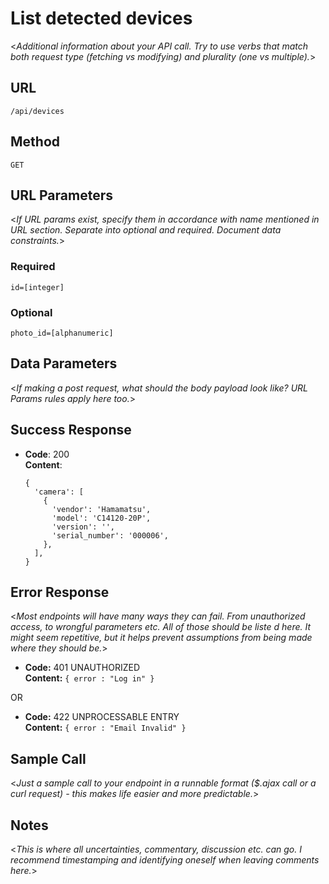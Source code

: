 # List detected devices

  <_Additional information about your API call. Try to use verbs that match both request type (fetching vs modifying) and plurality (one vs multiple)._>

## URL

  `/api/devices`

## Method
  
  `GET`
  
## URL Parameters

   <_If URL params exist, specify them in accordance with name mentioned in URL section. Separate into optional and required. Document data constraints._> 

### Required
 
   `id=[integer]`

### Optional
 
   `photo_id=[alphanumeric]`

## Data Parameters

  <_If making a post request, what should the body payload look like? URL Params rules apply here too._>

## Success Response

* **Code**: 200  
  **Content**:
  ```
  {
    'camera': [
      {
        'vendor': 'Hamamatsu',
        'model': 'C14120-20P',
        'version': '',
        'serial_number': '000006',
      },
    ],
  }
  ```
 
## Error Response

  <_Most endpoints will have many ways they can fail. From unauthorized access, to wrongful parameters etc. All of those should be liste d here. It might seem repetitive, but it helps prevent assumptions from being made where they should be._>

  * **Code:** 401 UNAUTHORIZED <br />
    **Content:** `{ error : "Log in" }`

  OR

  * **Code:** 422 UNPROCESSABLE ENTRY <br />
    **Content:** `{ error : "Email Invalid" }`

## Sample Call

  <_Just a sample call to your endpoint in a runnable format ($.ajax call or a curl request) - this makes life easier and more predictable._> 

## Notes

  <_This is where all uncertainties, commentary, discussion etc. can go. I recommend timestamping and identifying oneself when leaving comments here._> 
